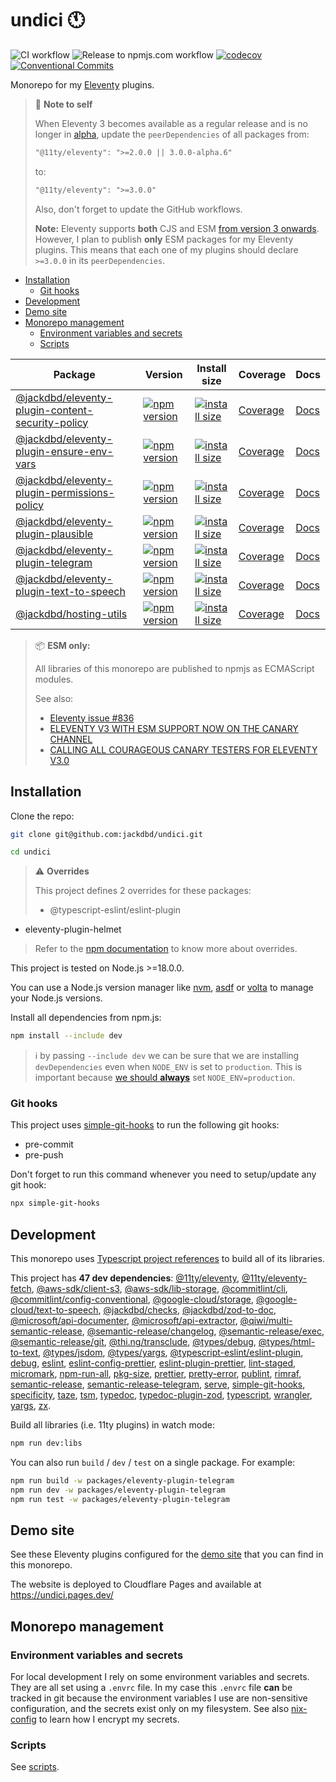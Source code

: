 # undici 🕚

![CI workflow](https://github.com/jackdbd/undici/actions/workflows/ci.yaml/badge.svg)
![Release to npmjs.com workflow](https://github.com/jackdbd/undici/actions/workflows/release-to-npmjs.yaml/badge.svg)
[![codecov](https://codecov.io/gh/jackdbd/undici/graph/badge.svg?token=BpFF8tmBYS)](https://codecov.io/gh/jackdbd/undici)
[![Conventional Commits](https://img.shields.io/badge/Conventional%20Commits-1.0.0-%23FE5196?logo=conventionalcommits&logoColor=white)](https://conventionalcommits.org)

Monorepo for my [Eleventy](https://www.11ty.dev/) plugins.

> 📌 **Note to self**
>
> When Eleventy 3 becomes available as a regular release and is no longer in [alpha](https://www.zachleat.com/web/eleventy-v3-alpha/), update the `peerDependencies` of all packages from:
>
> ```txt
> "@11ty/eleventy": ">=2.0.0 || 3.0.0-alpha.6"
> ```
>
> to:
>
> ```txt
> "@11ty/eleventy": ">=3.0.0"
> ```
>
> Also, don't forget to update the GitHub workflows.
>
> **Note:** Eleventy supports **both** CJS and ESM [from version 3 onwards](https://github.com/11ty/eleventy/pull/3074). However, I plan to publish **only** ESM packages for my Eleventy plugins. This means that each one of my plugins should declare `>=3.0.0` in its `peerDependencies`.

- [Installation](#installation)
  - [Git hooks](#git-hooks)
- [Development](#development)
- [Demo site](#demo-site)
- [Monorepo management](#monorepo-management)
  - [Environment variables and secrets](#environment-variables-and-secrets)
  - [Scripts](#scripts)

| Package | Version | Install size | Coverage | Docs |
|---|---|---|---|---|
| [@jackdbd/eleventy-plugin-content-security-policy](https://github.com/jackdbd/undici/tree/main/packages/eleventy-plugin-content-security-policy) | [![npm version](https://badge.fury.io/js/@jackdbd%2Feleventy-plugin-content-security-policy.svg)](https://badge.fury.io/js/@jackdbd%2Feleventy-plugin-content-security-policy) | [![install size](https://packagephobia.com/badge?p=@jackdbd/eleventy-plugin-content-security-policy)](https://packagephobia.com/result?p=@jackdbd/eleventy-plugin-content-security-policy) | [Coverage](https://app.codecov.io/gh/jackdbd/undici?flags%5B0%5D=eleventy-plugin-content-security-policy) | [Docs](https://jackdbd.github.io/undici/eleventy-plugin-content-security-policy/index.html) |
| [@jackdbd/eleventy-plugin-ensure-env-vars](https://github.com/jackdbd/undici/tree/main/packages/eleventy-plugin-ensure-env-vars) | [![npm version](https://badge.fury.io/js/@jackdbd%2Feleventy-plugin-ensure-env-vars.svg)](https://badge.fury.io/js/@jackdbd%2Feleventy-plugin-ensure-env-vars) | [![install size](https://packagephobia.com/badge?p=@jackdbd/eleventy-plugin-ensure-env-vars)](https://packagephobia.com/result?p=@jackdbd/eleventy-plugin-ensure-env-vars) | [Coverage](https://app.codecov.io/gh/jackdbd/undici?flags%5B0%5D=eleventy-plugin-ensure-env-vars) | [Docs](https://jackdbd.github.io/undici/eleventy-plugin-ensure-env-vars/index.html) |
| [@jackdbd/eleventy-plugin-permissions-policy](https://github.com/jackdbd/undici/tree/main/packages/eleventy-plugin-permissions-policy) | [![npm version](https://badge.fury.io/js/@jackdbd%2Feleventy-plugin-permissions-policy.svg)](https://badge.fury.io/js/@jackdbd%2Feleventy-plugin-permissions-policy) | [![install size](https://packagephobia.com/badge?p=@jackdbd/eleventy-plugin-permissions-policy)](https://packagephobia.com/result?p=@jackdbd/eleventy-plugin-permissions-policy) | [Coverage](https://app.codecov.io/gh/jackdbd/undici?flags%5B0%5D=eleventy-plugin-permissions-policy) | [Docs](https://jackdbd.github.io/undici/eleventy-plugin-permissions-policy/index.html) |
| [@jackdbd/eleventy-plugin-plausible](https://github.com/jackdbd/undici/tree/main/packages/eleventy-plugin-plausible) | [![npm version](https://badge.fury.io/js/@jackdbd%2Feleventy-plugin-plausible.svg)](https://badge.fury.io/js/@jackdbd%2Feleventy-plugin-plausible) | [![install size](https://packagephobia.com/badge?p=@jackdbd/eleventy-plugin-plausible)](https://packagephobia.com/result?p=@jackdbd/eleventy-plugin-plausible) | [Coverage](https://app.codecov.io/gh/jackdbd/undici?flags%5B0%5D=eleventy-plugin-plausible) | [Docs](https://jackdbd.github.io/undici/eleventy-plugin-plausible/index.html) |
| [@jackdbd/eleventy-plugin-telegram](https://github.com/jackdbd/undici/tree/main/packages/eleventy-plugin-telegram) | [![npm version](https://badge.fury.io/js/@jackdbd%2Feleventy-plugin-telegram.svg)](https://badge.fury.io/js/@jackdbd%2Feleventy-plugin-telegram) | [![install size](https://packagephobia.com/badge?p=@jackdbd/eleventy-plugin-telegram)](https://packagephobia.com/result?p=@jackdbd/eleventy-plugin-telegram) | [Coverage](https://app.codecov.io/gh/jackdbd/undici?flags%5B0%5D=eleventy-plugin-telegram) | [Docs](https://jackdbd.github.io/undici/eleventy-plugin-telegram/index.html) |
| [@jackdbd/eleventy-plugin-text-to-speech](https://github.com/jackdbd/undici/tree/main/packages/eleventy-plugin-text-to-speech) | [![npm version](https://badge.fury.io/js/@jackdbd%2Feleventy-plugin-text-to-speech.svg)](https://badge.fury.io/js/@jackdbd%2Feleventy-plugin-text-to-speech) | [![install size](https://packagephobia.com/badge?p=@jackdbd/eleventy-plugin-text-to-speech)](https://packagephobia.com/result?p=@jackdbd/eleventy-plugin-text-to-speech) | [Coverage](https://app.codecov.io/gh/jackdbd/undici?flags%5B0%5D=eleventy-plugin-text-to-speech) | [Docs](https://jackdbd.github.io/undici/eleventy-plugin-text-to-speech/index.html) |
| [@jackdbd/hosting-utils](https://github.com/jackdbd/undici/tree/main/packages/hosting-utils) | [![npm version](https://badge.fury.io/js/@jackdbd%2Fhosting-utils.svg)](https://badge.fury.io/js/@jackdbd%2Fhosting-utils) | [![install size](https://packagephobia.com/badge?p=@jackdbd/hosting-utils)](https://packagephobia.com/result?p=@jackdbd/hosting-utils) | [Coverage](https://app.codecov.io/gh/jackdbd/undici?flags%5B0%5D=hosting-utils) | [Docs](https://jackdbd.github.io/undici/hosting-utils/index.html) |

> 📦 **ESM only:**
>
> All libraries of this monorepo are published to npmjs as ECMAScript modules.
>
> See also:
>
> - [Eleventy issue #836](https://github.com/11ty/eleventy/issues/836)
> - [ELEVENTY V3 WITH ESM SUPPORT NOW ON THE CANARY CHANNEL](https://www.zachleat.com/web/eleventy-v3-alpha/)
> - [CALLING ALL COURAGEOUS CANARY TESTERS FOR ELEVENTY V3.0](https://www.11ty.dev/blog/canary-eleventy-v3/)

## Installation

Clone the repo:

```sh
git clone git@github.com:jackdbd/undici.git

cd undici
```

> :warning: **Overrides**
>
> This project defines 2 overrides for these packages:
>
> - @typescript-eslint/eslint-plugin
- eleventy-plugin-helmet
>
> Refer to the [npm documentation](https://docs.npmjs.com/cli/v10/configuring-npm/package-json#overrides) to know more about overrides.

This project is tested on Node.js >=18.0.0.

You can use a Node.js version manager like [nvm](https://github.com/nvm-sh/nvm), [asdf](https://github.com/asdf-vm/asdf) or [volta](https://github.com/volta-cli/volta) to manage your Node.js versions.

Install all dependencies from npm.js:

```sh
npm install --include dev
```

> :information_source: by passing `--include dev` we can be sure that we are installing `devDependencies` even when `NODE_ENV` is set to `production`. This is important because [we should **always**](https://youtu.be/HMM7GJC5E2o?si=RaVgw65WMOXDpHT2) set `NODE_ENV=production`.

### Git hooks

This project uses [simple-git-hooks](https://github.com/toplenboren/simple-git-hooks) to run the following git hooks:

- pre-commit
- pre-push

Don't forget to run this command whenever you need to setup/update any git hook:

```sh
npx simple-git-hooks
```

## Development

This monorepo uses [Typescript project references](https://www.typescriptlang.org/docs/handbook/project-references.html) to build all of its libraries.

This project has **47 dev dependencies**: [@11ty/eleventy](https://www.npmjs.com/package/@11ty/eleventy), [@11ty/eleventy-fetch](https://www.npmjs.com/package/@11ty/eleventy-fetch), [@aws-sdk/client-s3](https://www.npmjs.com/package/@aws-sdk/client-s3), [@aws-sdk/lib-storage](https://www.npmjs.com/package/@aws-sdk/lib-storage), [@commitlint/cli](https://www.npmjs.com/package/@commitlint/cli), [@commitlint/config-conventional](https://www.npmjs.com/package/@commitlint/config-conventional), [@google-cloud/storage](https://www.npmjs.com/package/@google-cloud/storage), [@google-cloud/text-to-speech](https://www.npmjs.com/package/@google-cloud/text-to-speech), [@jackdbd/checks](https://www.npmjs.com/package/@jackdbd/checks), [@jackdbd/zod-to-doc](https://www.npmjs.com/package/@jackdbd/zod-to-doc), [@microsoft/api-documenter](https://www.npmjs.com/package/@microsoft/api-documenter), [@microsoft/api-extractor](https://www.npmjs.com/package/@microsoft/api-extractor), [@qiwi/multi-semantic-release](https://www.npmjs.com/package/@qiwi/multi-semantic-release), [@semantic-release/changelog](https://www.npmjs.com/package/@semantic-release/changelog), [@semantic-release/exec](https://www.npmjs.com/package/@semantic-release/exec), [@semantic-release/git](https://www.npmjs.com/package/@semantic-release/git), [@thi.ng/transclude](https://www.npmjs.com/package/@thi.ng/transclude), [@types/debug](https://www.npmjs.com/package/@types/debug), [@types/html-to-text](https://www.npmjs.com/package/@types/html-to-text), [@types/jsdom](https://www.npmjs.com/package/@types/jsdom), [@types/yargs](https://www.npmjs.com/package/@types/yargs), [@typescript-eslint/eslint-plugin](https://www.npmjs.com/package/@typescript-eslint/eslint-plugin), [debug](https://www.npmjs.com/package/debug), [eslint](https://www.npmjs.com/package/eslint), [eslint-config-prettier](https://www.npmjs.com/package/eslint-config-prettier), [eslint-plugin-prettier](https://www.npmjs.com/package/eslint-plugin-prettier), [lint-staged](https://www.npmjs.com/package/lint-staged), [micromark](https://www.npmjs.com/package/micromark), [npm-run-all](https://www.npmjs.com/package/npm-run-all), [pkg-size](https://www.npmjs.com/package/pkg-size), [prettier](https://www.npmjs.com/package/prettier), [pretty-error](https://www.npmjs.com/package/pretty-error), [publint](https://www.npmjs.com/package/publint), [rimraf](https://www.npmjs.com/package/rimraf), [semantic-release](https://www.npmjs.com/package/semantic-release), [semantic-release-telegram](https://www.npmjs.com/package/semantic-release-telegram), [serve](https://www.npmjs.com/package/serve), [simple-git-hooks](https://www.npmjs.com/package/simple-git-hooks), [specificity](https://www.npmjs.com/package/specificity), [taze](https://www.npmjs.com/package/taze), [tsm](https://www.npmjs.com/package/tsm), [typedoc](https://www.npmjs.com/package/typedoc), [typedoc-plugin-zod](https://www.npmjs.com/package/typedoc-plugin-zod), [typescript](https://www.npmjs.com/package/typescript), [wrangler](https://www.npmjs.com/package/wrangler), [yargs](https://www.npmjs.com/package/yargs), [zx](https://www.npmjs.com/package/zx).

Build all libraries (i.e. 11ty plugins) in watch mode:

```sh
npm run dev:libs
```

You can also run `build` / `dev` / `test` on a single package. For example:

```sh
npm run build -w packages/eleventy-plugin-telegram
npm run dev -w packages/eleventy-plugin-telegram
npm run test -w packages/eleventy-plugin-telegram
```

## Demo site

See these Eleventy plugins configured for the [demo site](./packages/demo-site/README.md) that you can find in this monorepo.

The website is deployed to Cloudflare Pages and available at https://undici.pages.dev/

## Monorepo management

### Environment variables and secrets

For local development I rely on some environment variables and secrets. They are all set using a `.envrc` file. In my case this `.envrc` file **can** be tracked in git because the environment variables I use are non-sensitive configuration, and the secrets exist only on my filesystem. See also [nix-config](https://github.com/jackdbd/nix-config/) to learn how I encrypt my secrets.

### Scripts

See [scripts](./scripts/README.md).
